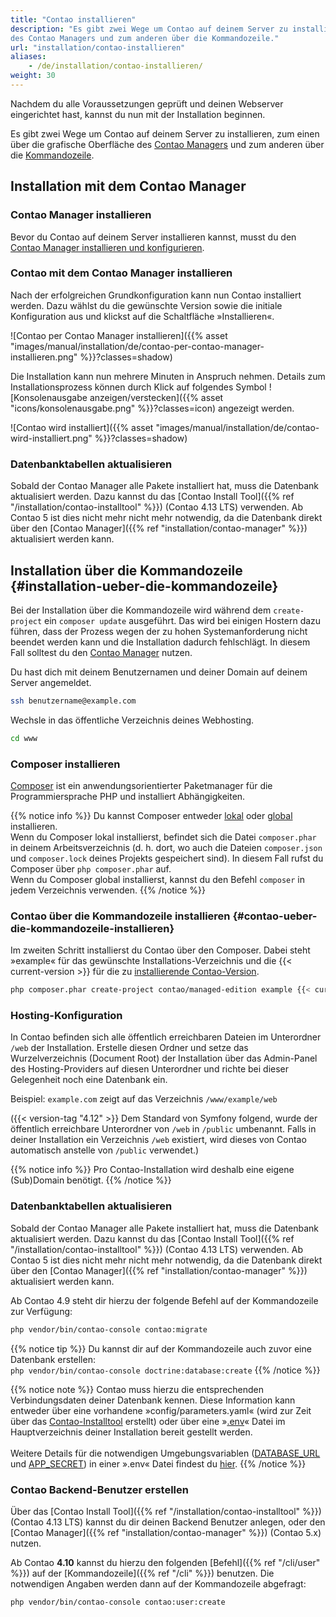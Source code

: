 ```yaml
---
title: "Contao installieren"
description: "Es gibt zwei Wege um Contao auf deinem Server zu installieren, zum einen über die grafische Oberfläche 
des Contao Managers und zum anderen über die Kommandozeile."
url: "installation/contao-installieren"
aliases:
    - /de/installation/contao-installieren/
weight: 30
---
```


Nachdem du alle Voraussetzungen geprüft und deinen Webserver eingerichtet hast, kannst du nun mit der Installation 
beginnen.

Es gibt zwei Wege um Contao auf deinem Server zu installieren, zum einen über die grafische Oberfläche des [Contao 
Managers](#installation-mit-dem-contao-manager) und zum anderen über die 
[Kommandozeile](#installation-ueber-die-kommandozeile).


## Installation mit dem Contao Manager


### Contao Manager installieren

Bevor du Contao auf deinem Server installieren kannst, musst du den
[Contao Manager installieren und konfigurieren](../../installation/contao-manager/#contao-manager-installieren).


### Contao mit dem Contao Manager installieren

Nach der erfolgreichen Grundkonfiguration kann nun Contao installiert werden. Dazu wählst du die gewünschte Version 
sowie die initiale Konfiguration aus und klickst auf die Schaltfläche »Installieren«. 

![Contao per Contao Manager installieren]({{% asset "images/manual/installation/de/contao-per-contao-manager-installieren.png" %}}?classes=shadow)

Die Installation kann nun mehrere Minuten in Anspruch nehmen. Details zum Installationsprozess können durch Klick auf 
folgendes Symbol ![Konsolenausgabe anzeigen/verstecken]({{% asset "icons/konsolenausgabe.png" %}}?classes=icon) angezeigt 
werden.

![Contao wird installiert]({{% asset "images/manual/installation/de/contao-wird-installiert.png" %}}?classes=shadow)


### Datenbanktabellen aktualisieren

Sobald der Contao Manager alle Pakete installiert hat, muss die Datenbank aktualisiert werden. Dazu kannst du das 
[Contao Install Tool]({{% ref "/installation/contao-installtool" %}}) (Contao 4.13 LTS) verwenden. Ab Contao 5 ist dies nicht mehr 
nicht mehr notwendig, da die Datenbank direkt über den [Contao Manager]({{% ref "installation/contao-manager" %}}) aktualisiert werden kann.


## Installation über die Kommandozeile {#installation-ueber-die-kommandozeile}

Bei der Installation über die Kommandozeile wird während dem `create-project` ein `composer update` ausgeführt. Das 
wird bei einigen Hostern dazu führen, dass der Prozess wegen der zu hohen Systemanforderung nicht beendet werden kann 
und die Installation dadurch fehlschlägt. In diesem Fall solltest du den 
[Contao Manager](#installation-mit-dem-contao-manager) nutzen.


Du hast dich mit deinem Benutzernamen und deiner Domain auf deinem Server angemeldet.

```bash
ssh benutzername@example.com
```

Wechsle in das öffentliche Verzeichnis deines Webhosting.

```bash
cd www
```


### Composer installieren

[Composer](https://de.wikipedia.org/wiki/Composer_(Paketverwaltung)) ist ein anwendungsorientierter Paketmanager für 
die Programmiersprache PHP und installiert Abhängigkeiten.

{{% notice info %}}
Du kannst Composer entweder [lokal](https://getcomposer.org/doc/00-intro.md#locally) 
oder [global](https://getcomposer.org/doc/00-intro.md#globally) installieren.<br>
Wenn du Composer lokal installierst, befindet sich die Datei `composer.phar` in deinem Arbeitsverzeichnis (d. h. dort, wo
auch die Dateien `composer.json` und `composer.lock` deines Projekts gespeichert sind). In diesem Fall rufst du Composer 
über `php composer.phar` auf.<br> 
Wenn du Composer global installierst, kannst du den Befehl `composer` in jedem Verzeichnis verwenden. 
{{% /notice %}}


### Contao über die Kommandozeile installieren {#contao-ueber-die-kommandozeile-installieren}

Im zweiten Schritt installierst du Contao über den Composer. Dabei steht »example« für das gewünschte 
Installations-Verzeichnis und die {{< current-version >}} für die zu [installierende Contao-Version](https://to.contao.org/release-plan).

```bash
php composer.phar create-project contao/managed-edition example {{< current-version >}}
```


### Hosting-Konfiguration

In Contao befinden sich alle öffentlich erreichbaren Dateien im Unterordner `/web` der Installation. Erstelle diesen Ordner und setze das 
Wurzelverzeichnis (Document Root) der Installation über das Admin-Panel des Hosting-Providers auf diesen 
Unterordner und richte bei dieser Gelegenheit noch eine Datenbank ein.

Beispiel: `example.com` zeigt auf das Verzeichnis `/www/example/web`

({{< version-tag "4.12" >}} Dem Standard von Symfony folgend, wurde der öffentlich erreichbare Unterordner von `/web`
in `/public` umbenannt. Falls in deiner Installation ein Verzeichnis `/web` existiert, wird dieses von Contao
automatisch anstelle von `/public` verwendet.)

{{% notice info %}}
Pro Contao-Installation wird deshalb eine eigene (Sub)Domain benötigt.
{{% /notice %}}


### Datenbanktabellen aktualisieren

Sobald der Contao Manager alle Pakete installiert hat, muss die Datenbank aktualisiert werden. Dazu kannst du das 
[Contao Install Tool]({{% ref "/installation/contao-installtool" %}}) (Contao 4.13 LTS) verwenden. Ab Contao 5 ist dies nicht mehr 
nicht mehr notwendig, da die Datenbank direkt über den [Contao Manager]({{% ref "installation/contao-manager" %}}) aktualisiert werden kann.

Ab Contao 4.9 steht dir hierzu der folgende Befehl auf der Kommandozeile zur Verfügung:

```bash
php vendor/bin/contao-console contao:migrate
``` 

{{% notice tip %}}
Du kannst dir auf der Kommandozeile auch zuvor eine Datenbank erstellen:<br>
`php vendor/bin/contao-console doctrine:database:create`
{{% /notice %}}

{{% notice note %}}
Contao muss hierzu die entsprechenden Verbindungsdaten deiner Datenbank kennen. Diese Information kann entweder über 
eine vorhandene »config/parameters.yaml« (wird zur Zeit über das [Contao-Installtool](/de/installation/contao-installtool/) 
erstellt) oder über eine »[.env](https://docs.contao.org/dev/getting-started/starting-development/#application-configuration)« 
Datei im Hauptverzeichnis deiner Installation bereit gestellt werden.<br><br> 
Weitere Details für die notwendigen Umgebungsvariablen ([DATABASE_URL](https://docs.contao.org/dev/reference/config/#database-url) 
und [APP_SECRET](https://docs.contao.org/dev/reference/config/#app-secret)) in einer ».env« Datei findest du 
[hier](https://docs.contao.org/dev/getting-started/starting-development/#application-configuration).
{{% /notice %}}


### Contao Backend-Benutzer erstellen

Über das [Contao Install Tool]({{% ref "/installation/contao-installtool" %}}) (Contao 4.13 LTS) kannst du dir deinen Backend Benutzer anlegen, 
oder den [Contao Manager]({{% ref "installation/contao-manager" %}}) (Contao 5.x) nutzen.

Ab Contao **4.10** kannst du hierzu den folgenden [Befehl]({{% ref "/cli/user" %}}) auf der [Kommandozeile]({{% ref "/cli" %}}) 
benutzen. Die notwendigen Angaben werden dann auf der Kommandozeile abgefragt:


```bash
php vendor/bin/contao-console contao:user:create
``` 
